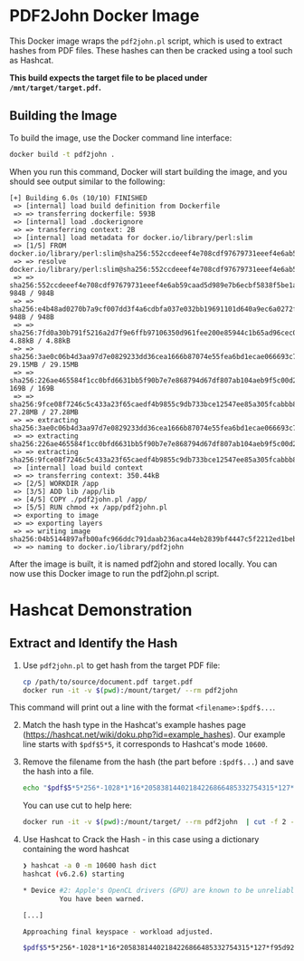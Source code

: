 # PDF2John Docker Image

This Docker image wraps the `pdf2john.pl` script, which is used to extract hashes from PDF files. These hashes can then be cracked using a tool such as Hashcat.

**This build expects the target file to be placed under `/mnt/target/target.pdf`.** 

## Building the Image

To build the image, use the Docker command line interface:

```bash
docker build -t pdf2john .
```

When you run this command, Docker will start building the image, and you should see output similar to the following:

```
[+] Building 6.0s (10/10) FINISHED
 => [internal] load build definition from Dockerfile
 => => transferring dockerfile: 593B
 => [internal] load .dockerignore
 => => transferring context: 2B
 => [internal] load metadata for docker.io/library/perl:slim
 => [1/5] FROM docker.io/library/perl:slim@sha256:552ccdeeef4e708cdf97679731eeef4e6ab59caad5d989e7b6ecbf5838f5be1a
 => => resolve docker.io/library/perl:slim@sha256:552ccdeeef4e708cdf97679731eeef4e6ab59caad5d989e7b6ecbf5838f5be1a
 => => sha256:552ccdeeef4e708cdf97679731eeef4e6ab59caad5d989e7b6ecbf5838f5be1a 984B / 984B
 => => sha256:e4b48ad0270b7a9cf007dd3f4a6cdbfa037e032bb19691101d640a9ec6a0272f 948B / 948B
 => => sha256:7fd0a30b791f5216a2d7f9e6ffb97106350d961fee200e85944c1b65ad96cec0 4.88kB / 4.88kB
 => => sha256:3ae0c06b4d3aa97d7e0829233dd36cea1666b87074e55fea6bd1ecae066693c7 29.15MB / 29.15MB
 => => sha256:226ae465584f1cc0bfd6631bb5f90b7e7e868794d67df807ab104aeb9f5c00d2 169B / 169B
 => => sha256:9fce08f7246c5c433a23f65caedf4b9855c9db733bce12547ee85a305fcabbb8 27.28MB / 27.28MB
 => => extracting sha256:3ae0c06b4d3aa97d7e0829233dd36cea1666b87074e55fea6bd1ecae066693c7
 => => extracting sha256:226ae465584f1cc0bfd6631bb5f90b7e7e868794d67df807ab104aeb9f5c00d2
 => => extracting sha256:9fce08f7246c5c433a23f65caedf4b9855c9db733bce12547ee85a305fcabbb8
 => [internal] load build context
 => => transferring context: 350.44kB
 => [2/5] WORKDIR /app
 => [3/5] ADD lib /app/lib
 => [4/5] COPY ./pdf2john.pl /app/
 => [5/5] RUN chmod +x /app/pdf2john.pl
 => exporting to image
 => => exporting layers
 => => writing image sha256:04b5144897afb00afc966ddc791daab236aca44eb2839bf4447c5f2212ed1beb
 => => naming to docker.io/library/pdf2john
```

After the image is built, it is named pdf2john and stored locally. You can now use this Docker image to run the pdf2john.pl script.

# Hashcat Demonstration

## Extract and Identify the Hash

1. Use `pdf2john.pl` to get hash from the target PDF file:

    ```bash
    cp /path/to/source/document.pdf target.pdf
    docker run -it -v $(pwd):/mount/target/ --rm pdf2john
    ```
This command will print out a line with the format `<filename>:$pdf$...`. 

2. Match the hash type in the Hashcat's example hashes page (https://hashcat.net/wiki/doku.php?id=example_hashes). Our example line starts with `$pdf$5*5`, it corresponds to Hashcat's mode `10600`.

3. Remove the filename from the hash (the part before `:$pdf$...`) and save the hash into a file.  

    ```bash
    echo "$pdf$5*5*256*-1028*1*16*20583814402184226866485332754315*127*f95d927a94829db8e2fbfbc9726ebe0a391b22a084ccc2882eb107a74f7884812058381440218422686648533275431500000000000000000000000000000000000000000000000000000000000000000000000000000000000000000000000000000000000000000000000000000000000000000000000000000000000000*127*00000000000000000000000000000000000000000000000000000000000000000000000000000000000000000000000000000000000000000000000000000000000000000000000000000000000000000000000000000000000000000000000000000000000000000000000000000000000000000000000000000000000000*32*0000000000000000000000000000000000000000000000000000000000000000*32*0000000000000000000000000000000000000000000000000000000000000000" > hash
    ```

    You can use cut to help here:

    ```bash
    docker run -it -v $(pwd):/mount/target/ --rm pdf2john  | cut -f 2 -d ":" > hash
    ```

 4. Use Hashcat to Crack the Hash - in this case using a dictionary containing the word hashcat

 	```bash
 	❯ hashcat -a 0 -m 10600 hash dict
	hashcat (v6.2.6) starting

	* Device #2: Apple's OpenCL drivers (GPU) are known to be unreliable.
             You have been warned.

    [...]

    Approaching final keyspace - workload adjusted.

	$pdf$5*5*256*-1028*1*16*20583814402184226866485332754315*127*f95d927a94829db8e2fbfbc9726ebe0a391b22a084ccc2882eb107a74f7884812058381440218422686648533275431500000000000000000000000000000000000000000000000000000000000000000000000000000000000000000000000000000000000000000000000000000000000000000000000000000000000000*127*00000000000000000000000000000000000000000000000000000000000000000000000000000000000000000000000000000000000000000000000000000000000000000000000000000000000000000000000000000000000000000000000000000000000000000000000000000000000000000000000000000000000000*32*0000000000000000000000000000000000000000000000000000000000000000*32*0000000000000000000000000000000000000000000000000000000000000000:hashcat
	```